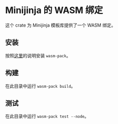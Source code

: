 # Minijinja 的 WASM 绑定

这个 crate 为 Minijinja 模板库提供了一个 WASM 绑定。

## 安装

按照[这里](https://rustwasm.github.io/wasm-pack/installer/)的说明安装 `wasm-pack`。

## 构建

在此目录中运行 `wasm-pack build`。

## 测试

在此目录中运行 `wasm-pack test --node`。 